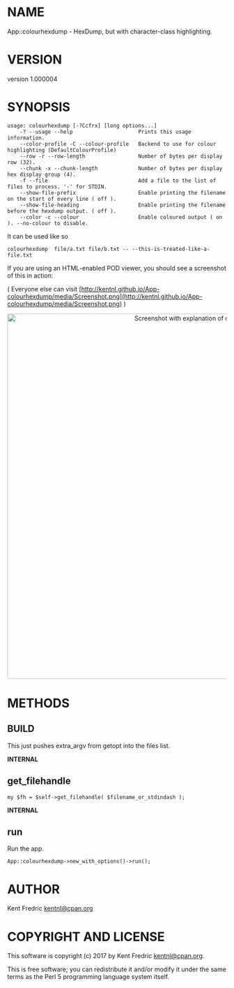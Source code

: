 # NAME

App::colourhexdump - HexDump, but with character-class highlighting.

# VERSION

version 1.000004

# SYNOPSIS

    usage: colourhexdump [-?Ccfrx] [long options...]
        -? --usage --help                     Prints this usage information.
        --color-profile -C --colour-profile   Backend to use for colour highlighting (DefaultColourProfile)
        --row -r --row-length                 Number of bytes per display row (32).
        --chunk -x --chunk-length             Number of bytes per display hex display group (4).
        -f --file                             Add a file to the list of files to process. '-' for STDIN.
        --show-file-prefix                    Enable printing the filename on the start of every line ( off ).
        --show-file-heading                   Enable printing the filename before the hexdump output. ( off ).
        --color -c --colour                   Enable coloured output ( on ). --no-colour to disable.

It can be used like so

    colourhexdump  file/a.txt file/b.txt -- --this-is-treated-like-a-file.txt

If you are using an HTML-enabled POD viewer, you should see a screenshot of this in action:

( Everyone else can visit [http://kentnl.github.io/App-colourhexdump/media/Screenshot.png](http://kentnl.github.io/App-colourhexdump/media/Screenshot.png) )

<div>
    <center><img src="http://kentnl.github.io/App-colourhexdump/media/Screenshot.png" alt="Screenshot with explanation of colours" width="826" height="838"/></center>
</div>

# METHODS

## BUILD

This just pushes extra\_argv from getopt into the files list.

**INTERNAL**

## get\_filehandle

    my $fh = $self->get_filehandle( $filename_or_stdindash );

**INTERNAL**

## run

Run the app.

    App::colourhexdump->new_with_options()->run();

# AUTHOR

Kent Fredric <kentnl@cpan.org>

# COPYRIGHT AND LICENSE

This software is copyright (c) 2017 by Kent Fredric <kentnl@cpan.org>.

This is free software; you can redistribute it and/or modify it under
the same terms as the Perl 5 programming language system itself.
